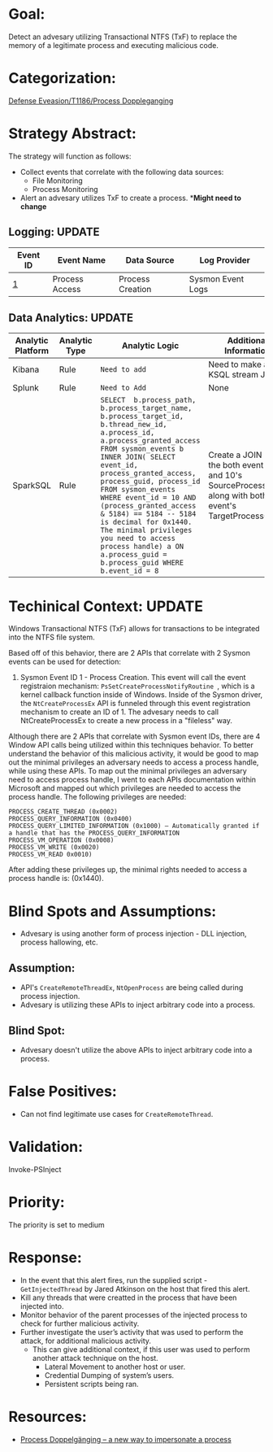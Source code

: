 # Goal:
Detect an advesary utilizing Transactional NTFS (TxF) to replace the memory of a legitimate process and executing malicious code. 


# Categorization:
[Defense Eveasion/T1186/Process Doppleganging](https://attack.mitre.org/techniques/T1186/)

# Strategy Abstract:
The strategy will function as follows:
- Collect events that correlate with the following data sources: 
    - File Monitoring
    - Process Monitoring
- Alert an advesary utilizes TxF to create a process. ***Might need to change**

## Logging: UPDATE
| Event ID | Event Name | Data Source | Log Provider |
|---------|---------|----------|----------|
| [1](https://github.com/Cyb3rWard0g/OSSEM/blob/master/data_dictionaries/windows/sysmon/event-1.md) | Process Access | Process Creation | Sysmon Event Logs | 


## Data Analytics: UPDATE
| Analytic Platform | Analytic Type  | Analytic Logic | Additional Information |
|--------|---------|---------|---------|
| Kibana | Rule | `Need to add` | Need to make a KSQL stream JOIN. 
| Splunk | Rule | ` Need to Add ` | None
| SparkSQL | Rule | `SELECT  b.process_path, b.process_target_name, b.process_target_id, b.thread_new_id, a.process_id, a.process_granted_access FROM sysmon_events b INNER JOIN( SELECT event_id, process_granted_access, process_guid, process_id FROM sysmon_events  WHERE event_id = 10 AND (process_granted_access & 5184) == 5184 -- 5184 is decimal for 0x1440. The minimal privileges you need to access process handle) a ON a.process_guid = b.process_guid WHERE b.event_id = 8`| Create a JOIN on the both event ID 8 and 10's SourceProcessGUID along with both event's TargetProcessGUID

# Techinical Context: UPDATE
Windows Transactional NTFS (TxF) allows for transactions to be integrated into the NTFS file system. 

Based off of this behavior, there are 2 APIs that correlate with 2 Sysmon events can be used for detection:

1. Sysmon Event ID 1 - Process Creation. This event will call the event registraion mechanism: `PsSetCreateProcessNotifyRoutine `, which is a kernel callback function inside of Windows. Inside of the Sysmon driver, the `NtCreateProcessEx` API is funneled through this event registration mechanism to create an ID of 1. 
The advesary needs to call NtCreateProcessEx to create a new process in a "fileless" way. 


Although there are 2 APIs that correlate with Sysmon event IDs, there are 4 Window API calls being utilized within this techniques behavior. To better understand the behavior of this malicious activity, it would be good to map out the minimal privileges an adversary needs to access a process handle, while using these APIs.
To map out the minimal privileges an adversary need to access process handle, I went to each APIs documentation within Microsoft and mapped out which privileges are needed to access the process handle. The following privileges are needed:
``` 
PROCESS_CREATE_THREAD (0x0002)
PROCESS_QUERY_INFORMATION (0x0400)
PROCESS_QUERY_LIMITED_INFORMATION (0x1000) — Automatically granted if a handle that has the PROCESS_QUERY_INFORMATION
PROCESS_VM_OPERATION (0x0008)
PROCESS_VM_WRITE (0x0020)
PROCESS_VM_READ 0x0010)
 ```
After adding these privileges up, the minimal rights needed to access a process handle is: (0x1440).

# Blind Spots and Assumptions:
* Advesary is using another form of process injection - DLL injection, process hallowing, etc.

## Assumption: 
* API's `CreateRemoteThreadEx`, `NtOpenProcess` are being called during process injection. 
* Advesary is utilizing these APIs to inject arbitrary code into a process. 

## Blind Spot:
* Advesary doesn't utilize the above APIs to inject arbitrary code into a process. 


# False Positives:
* Can not find legitimate use cases for `CreateRemoteThread`. 

# Validation:
Invoke-PSInject 

# Priority:
The priority is set to medium


# Response:
* In the event that this alert fires, run the supplied script - `GetInjectedThread` by Jared Atkinson on the host that fired this alert. 
* Kill any threads that were creatted in the process that have been injected into.
* Monitor behavior of the  parent processes of the injected process to check for further malicious activity. 
* Further investigate the user’s activity that was used to perform the attack, for additional malicious activity. 
    * This can give additional context, if this user was used to perform another attack technique on the host. 
        * Lateral Movement to another host or user. 
        * Credential Dumping of system’s users. 
        * Persistent scripts being ran. 


# Resources:
* [Process Doppelgänging – a new way to impersonate a process](https://hshrzd.wordpress.com/2017/12/18/process-doppelganging-a-new-way-to-impersonate-a-process/)

